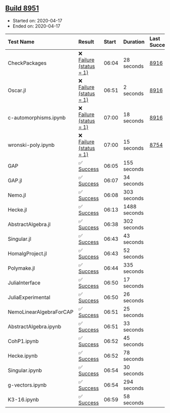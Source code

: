 ## [Build 8951](https://oscarci.mathematik.uni-kl.de/job/oscar/8951/)

* Started on: 2020-04-17
* Ended on: 2020-04-17

| Test Name    | Result | Start | Duration | Last Success | First Failure |
|:-------------|:-------|:------|:---------|:-------------|:--------------|
| CheckPackages | ❌ [Failure (status = 1)](https://oscarci.mathematik.uni-kl.de/job/oscar/8951/artifact/logs/build-8951/CheckPackages.log) | 06:04 | 28 seconds | [8916](https://oscarci.mathematik.uni-kl.de/job/oscar/8916/) | [8920](https://oscarci.mathematik.uni-kl.de/job/oscar/8920/) |
| Oscar.jl | ❌ [Failure (status = 1)](https://oscarci.mathematik.uni-kl.de/job/oscar/8951/artifact/logs/build-8951/Oscar.jl.log) | 06:51 | 2 seconds | [8916](https://oscarci.mathematik.uni-kl.de/job/oscar/8916/) | [8920](https://oscarci.mathematik.uni-kl.de/job/oscar/8920/) |
| c-automorphisms.ipynb | ❌ [Failure (status = 1)](https://oscarci.mathematik.uni-kl.de/job/oscar/8951/artifact/logs/build-8951/c-automorphisms.ipynb.log) | 07:00 | 18 seconds | [8916](https://oscarci.mathematik.uni-kl.de/job/oscar/8916/) | [8920](https://oscarci.mathematik.uni-kl.de/job/oscar/8920/) |
| wronski-poly.ipynb | ❌ [Failure (status = 1)](https://oscarci.mathematik.uni-kl.de/job/oscar/8951/artifact/logs/build-8951/wronski-poly.ipynb.log) | 07:00 | 15 seconds | [8754](https://oscarci.mathematik.uni-kl.de/job/oscar/8754/) | [8755](https://oscarci.mathematik.uni-kl.de/job/oscar/8755/) |
| GAP | ✅ [Success](https://oscarci.mathematik.uni-kl.de/job/oscar/8951/artifact/logs/build-8951/GAP.log) | 06:05 | 155 seconds |  |  |
| GAP.jl | ✅ [Success](https://oscarci.mathematik.uni-kl.de/job/oscar/8951/artifact/logs/build-8951/GAP.jl.log) | 06:07 | 34 seconds |  |  |
| Nemo.jl | ✅ [Success](https://oscarci.mathematik.uni-kl.de/job/oscar/8951/artifact/logs/build-8951/Nemo.jl.log) | 06:08 | 303 seconds |  |  |
| Hecke.jl | ✅ [Success](https://oscarci.mathematik.uni-kl.de/job/oscar/8951/artifact/logs/build-8951/Hecke.jl.log) | 06:13 | 1488 seconds |  |  |
| AbstractAlgebra.jl | ✅ [Success](https://oscarci.mathematik.uni-kl.de/job/oscar/8951/artifact/logs/build-8951/AbstractAlgebra.jl.log) | 06:38 | 302 seconds |  |  |
| Singular.jl | ✅ [Success](https://oscarci.mathematik.uni-kl.de/job/oscar/8951/artifact/logs/build-8951/Singular.jl.log) | 06:43 | 43 seconds |  |  |
| HomalgProject.jl | ✅ [Success](https://oscarci.mathematik.uni-kl.de/job/oscar/8951/artifact/logs/build-8951/HomalgProject.jl.log) | 06:43 | 52 seconds |  |  |
| Polymake.jl | ✅ [Success](https://oscarci.mathematik.uni-kl.de/job/oscar/8951/artifact/logs/build-8951/Polymake.jl.log) | 06:44 | 335 seconds |  |  |
| JuliaInterface | ✅ [Success](https://oscarci.mathematik.uni-kl.de/job/oscar/8951/artifact/logs/build-8951/JuliaInterface.log) | 06:50 | 17 seconds |  |  |
| JuliaExperimental | ✅ [Success](https://oscarci.mathematik.uni-kl.de/job/oscar/8951/artifact/logs/build-8951/JuliaExperimental.log) | 06:50 | 26 seconds |  |  |
| NemoLinearAlgebraForCAP | ✅ [Success](https://oscarci.mathematik.uni-kl.de/job/oscar/8951/artifact/logs/build-8951/NemoLinearAlgebraForCAP.log) | 06:51 | 25 seconds |  |  |
| AbstractAlgebra.ipynb | ✅ [Success](https://oscarci.mathematik.uni-kl.de/job/oscar/8951/artifact/logs/build-8951/AbstractAlgebra.ipynb.log) | 06:51 | 33 seconds |  |  |
| CohP1.ipynb | ✅ [Success](https://oscarci.mathematik.uni-kl.de/job/oscar/8951/artifact/logs/build-8951/CohP1.ipynb.log) | 06:52 | 45 seconds |  |  |
| Hecke.ipynb | ✅ [Success](https://oscarci.mathematik.uni-kl.de/job/oscar/8951/artifact/logs/build-8951/Hecke.ipynb.log) | 06:52 | 78 seconds |  |  |
| Singular.ipynb | ✅ [Success](https://oscarci.mathematik.uni-kl.de/job/oscar/8951/artifact/logs/build-8951/Singular.ipynb.log) | 06:54 | 30 seconds |  |  |
| g-vectors.ipynb | ✅ [Success](https://oscarci.mathematik.uni-kl.de/job/oscar/8951/artifact/logs/build-8951/g-vectors.ipynb.log) | 06:54 | 294 seconds |  |  |
| K3-16.ipynb | ✅ [Success](https://oscarci.mathematik.uni-kl.de/job/oscar/8951/artifact/logs/build-8951/K3-16.ipynb.log) | 06:59 | 58 seconds |  |  |
